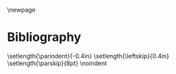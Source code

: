 \newpage
# Bibliography
\setlength{\parindent}{-0.4in}
\setlength{\leftskip}{0.4in}
\setlength{\parskip}{8pt}
\noindent

<!-- [^*Wald* (2008-09)]  --> <!-- regular citation -->
<!-- [@Abrahamsen, p. 21] --> <!-- citation from bib file -->
